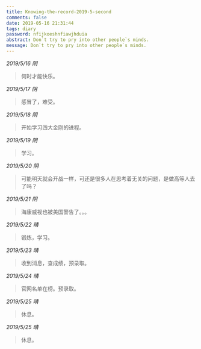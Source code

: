 ```yaml
---
title: Knowing-the-record-2019-5-second
comments: false
date: 2019-05-16 21:31:44
tags: diary
password: nfijkoeshnfiawjhduia
abstract: Don`t try to pry into other people`s minds.
message: Don`t try to pry into other people`s minds.
---
```


*2019/5/16 阴*

> 何时才能快乐。

*2019/5/17 阴*

> 感冒了，难受。

*2019/5/18 阴*

> 开始学习四大金刚的进程。

*2019/5/19 阴*

> 学习。

*2019/5/20 阴*

> 可能明天就会开战一样，可还是很多人在思考着无关的问题，是做高等人去了吗？

*2019/5/21 阴*

> 海康威视也被美国警告了。。。

*2019/5/22 晴*

> 锻炼，学习。

*2019/5/23 晴*

> 收到消息，查成绩，预录取。

*2019/5/24 晴*

> 官网名单在榜。预录取。

*2019/5/25 晴*

> 休息。

*2019/5/25 晴*

> 休息。